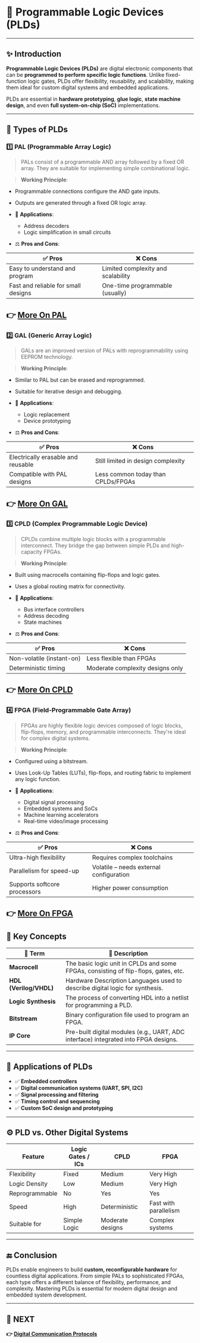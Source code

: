 # 🧩 **Programmable Logic Devices (PLDs)**

---

## ✨ Introduction

**Programmable Logic Devices (PLDs)** are digital electronic components that can be **programmed to perform specific logic functions**. Unlike fixed-function logic gates, PLDs offer flexibility, reusability, and scalability, making them ideal for custom digital systems and embedded applications.

PLDs are essential in **hardware prototyping**, **glue logic**, **state machine design**, and even **full system-on-chip (SoC)** implementations.

---

## 🔹 Types of PLDs

### 1️⃣ **PAL (Programmable Array Logic)**

> PALs consist of a programmable AND array followed by a fixed OR array. They are suitable for implementing simple combinational logic.

> **Working Principle**:  
  - Programmable connections configure the AND gate inputs.  
  - Outputs are generated through a fixed OR logic array.

- 📌 **Applications**:  
  - Address decoders  
  - Logic simplification in small circuits

- ⚖️ **Pros and Cons**:

| ✅ Pros                        | ❌ Cons                        |
|-------------------------------|-------------------------------|
| Easy to understand and program | Limited complexity and scalability |
| Fast and reliable for small designs | One-time programmable (usually) |

**👉 [More On PAL](../Comm_Prot)**  
---

### 2️⃣ **GAL (Generic Array Logic)**

> GALs are an improved version of PALs with reprogrammability using EEPROM technology.

> **Working Principle**:  
  - Similar to PAL but can be erased and reprogrammed.  
  - Suitable for iterative design and debugging.

- 📌 **Applications**:  
  - Logic replacement  
  - Device prototyping

- ⚖️ **Pros and Cons**:

| ✅ Pros                         | ❌ Cons                         |
|--------------------------------|--------------------------------|
| Electrically erasable and reusable | Still limited in design complexity |
| Compatible with PAL designs    | Less common today than CPLDs/FPGAs |

**👉 [More On GAL](../Comm_Prot)**  
---


### 3️⃣ **CPLD (Complex Programmable Logic Device)**

> CPLDs combine multiple logic blocks with a programmable interconnect. They bridge the gap between simple PLDs and high-capacity FPGAs.

> **Working Principle**:  
  - Built using macrocells containing flip-flops and logic gates.  
  - Uses a global routing matrix for connectivity.

- 📌 **Applications**:  
  - Bus interface controllers  
  - Address decoding  
  - State machines

- ⚖️ **Pros and Cons**:

| ✅ Pros                         | ❌ Cons                         |
|--------------------------------|--------------------------------|
| Non-volatile (instant-on)       | Less flexible than FPGAs       |
| Deterministic timing            | Moderate complexity designs only |

**👉 [More On CPLD](../Comm_Prot)**  
---


### 4️⃣ **FPGA (Field-Programmable Gate Array)**

> FPGAs are highly flexible logic devices composed of logic blocks, flip-flops, memory, and programmable interconnects. They're ideal for complex digital systems.

> **Working Principle**:  
  - Configured using a bitstream.  
  - Uses Look-Up Tables (LUTs), flip-flops, and routing fabric to implement any logic function.

- 📌 **Applications**:  
  - Digital signal processing  
  - Embedded systems and SoCs  
  - Machine learning accelerators  
  - Real-time video/image processing

- ⚖️ **Pros and Cons**:

| ✅ Pros                         | ❌ Cons                         |
|--------------------------------|--------------------------------|
| Ultra-high flexibility          | Requires complex toolchains     |
| Parallelism for speed-up        | Volatile – needs external configuration |
| Supports softcore processors    | Higher power consumption        |

**👉 [More On FPGA](../Comm_Prot)**  
---

## 🧠 Key Concepts

| 🔑 Term                     | 📖 Description                                                                 |
|-----------------------------|------------------------------------------------------------------------------|
| **Macrocell**               | The basic logic unit in CPLDs and some FPGAs, consisting of flip-flops, gates, etc. |
| **HDL (Verilog/VHDL)**      | Hardware Description Languages used to describe digital logic for synthesis. |
| **Logic Synthesis**         | The process of converting HDL into a netlist for programming a PLD.         |
| **Bitstream**               | Binary configuration file used to program an FPGA.                          |
| **IP Core**                 | Pre-built digital modules (e.g., UART, ADC interface) integrated into FPGA designs. |

---

## 📌 Applications of PLDs

- ✅ **Embedded controllers**  
- ✅ **Digital communication systems (UART, SPI, I2C)**  
- ✅ **Signal processing and filtering**  
- ✅ **Timing control and sequencing**  
- ✅ **Custom SoC design and prototyping**

---

## ⚙️ PLD vs. Other Digital Systems

| Feature                | Logic Gates / ICs     | CPLD                   | FPGA                    |
|------------------------|-----------------------|-------------------------|--------------------------|
| Flexibility            | Fixed                 | Medium                  | Very High                |
| Logic Density          | Low                   | Medium                  | Very High                |
| Reprogrammable         | No                    | Yes                     | Yes                      |
| Speed                  | High                  | Deterministic           | Fast with parallelism    |
| Suitable for           | Simple Logic          | Moderate designs        | Complex systems          |

---



## 🔚 Conclusion

PLDs enable engineers to build **custom, reconfigurable hardware** for countless digital applications. From simple PALs to sophisticated FPGAs, each type offers a different balance of flexibility, performance, and complexity. Mastering PLDs is essential for modern digital design and embedded system development.

---

## 🔹 NEXT  
**👉 [Digital Communication Protocols](../Comm_Prot)**  

